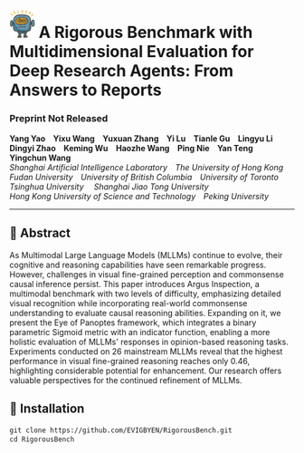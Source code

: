 # <img src="Figures/rigbench_logo.png" alt="icon" width="45"/> A Rigorous Benchmark with Multidimensional Evaluation for Deep Research Agents: From Answers to Reports

### Preprint Not Released 

**Yang Yao Yixu Wang Yuxuan Zhang Yi Lu Tianle Gu Lingyu Li<br>Dingyi Zhao Keming Wu Haozhe Wang Ping Nie Yan Teng Yingchun Wang**<br>
*Shanghai Artificial Intelligence Laboratory The University of Hong Kong<br>Fudan University University of British Columbia University of Toronto<br>Tsinghua University  Shanghai Jiao Tong University<br>Hong Kong University of Science and Technology Peking University*


---

## 🧠 Abstract

As Multimodal Large Language Models (MLLMs) continue to evolve, their cognitive and reasoning capabilities have seen remarkable progress. However, challenges in visual fine-grained perception and commonsense causal inference persist. This paper introduces Argus Inspection, a multimodal benchmark with two levels of difficulty, emphasizing detailed visual recognition while incorporating real-world commonsense understanding to evaluate causal reasoning abilities. Expanding on it, we present the Eye of Panoptes framework, which integrates a binary parametric Sigmoid metric with an indicator function, enabling a more holistic evaluation of MLLMs' responses in opinion-based reasoning tasks. Experiments conducted on 26 mainstream MLLMs reveal that the highest performance in visual fine-grained reasoning reaches only 0.46, highlighting considerable potential for enhancement. Our research offers valuable perspectives for the continued refinement of MLLMs.

## 🧪 Installation

```
git clone https://github.com/EVIGBYEN/RigorousBench.git
cd RigorousBench
```

